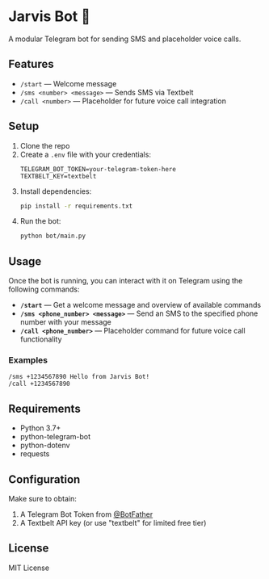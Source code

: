 # Jarvis Bot 🤖

A modular Telegram bot for sending SMS and placeholder voice calls.

## Features
- `/start` — Welcome message
- `/sms <number> <message>` — Sends SMS via Textbelt
- `/call <number>` — Placeholder for future voice call integration

## Setup

1. Clone the repo
2. Create a `.env` file with your credentials:
   ```
   TELEGRAM_BOT_TOKEN=your-telegram-token-here
   TEXTBELT_KEY=textbelt
   ```
3. Install dependencies:
   ```bash
   pip install -r requirements.txt
   ```
4. Run the bot:
   ```bash
   python bot/main.py
   ```

## Usage

Once the bot is running, you can interact with it on Telegram using the following commands:

- **`/start`** — Get a welcome message and overview of available commands
- **`/sms <phone_number> <message>`** — Send an SMS to the specified phone number with your message
- **`/call <phone_number>`** — Placeholder command for future voice call functionality

### Examples

```
/sms +1234567890 Hello from Jarvis Bot!
/call +1234567890
```

## Requirements

- Python 3.7+
- python-telegram-bot
- python-dotenv
- requests

## Configuration

Make sure to obtain:
1. A Telegram Bot Token from [@BotFather](https://t.me/botfather)
2. A Textbelt API key (or use "textbelt" for limited free tier)

## License

MIT License
